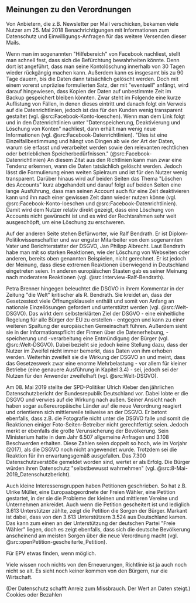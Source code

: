 ## Meinungen zu den Verordnungen

Von Anbietern, die z.B. Newsletter per Mail verschicken, bekamen viele Nutzer am 25. Mai 2018 Benachrichtigungen mit Informationen zum Datenschutz und Einwilligungs-Anfragen für das weitere Versenden dieser Mails.

Wenn man im sogenannten "Hilfebereich" von Facebook nachliest, stellt man schnell fest, dass sich die Befürchtung bewahrheiten könnte. Denn dort ist angeführt, dass man seine Kontolöschung innerhalb von 30 Tagen wieder rückgängig machen kann. Außerdem kann es insgesamt bis zu 90 Tage dauern, bis die Daten dann tatsächlich gelöscht werden. Doch mit einem vorerst unpräzise formulierten Satz, der mit "eventuell" anfängt, wird darauf hingewiesen, dass Kopien der Daten auf unbestimmte Zeit im Backup gespeichert bleiben könnten. Zwar steht im Folgende eine kurze Auflistung von Fällen, in denen dieses eintritt und danach folgt ein Verweis auf die Datenrichtlinien, jedoch ist das für den Kunden wenig transparent gestaltet (vgl. @src:Facebook-Konto-loeschen). Wenn man dem Link folgt und in den Datenrichtlinien unter "Datenspeicherung, Deaktivierung und Löschung von Konten" nachliest, dann erhält man wenig neue Informationen (vgl. @src:Facebook-Datenrichtlinien). "Dies ist eine Einzelfallbestimmung und hängt von Dingen ab wie der Art der Daten, warum sie erfasst und verarbeitet werden sowie den relevanten rechtlichen oder betrieblichen Speicherbedürfnissen." (@src:Facebook-Datenrichtlinien) An diesem Zitat aus den Richtlinien kann man zwar eine Tendenz erkennen, wann die Daten tatsächlich gelöscht werden. Jedoch lässt die Formulierung einen weiten Spielraum und ist für den Nutzer wenig transparent. Darüber hinaus wird auf beiden Seiten das Thema "Löschen des Accounts" kurz abgehandelt und darauf folgt auf beiden Seiten eine lange Ausführung, dass man seinen Account auch für eine Zeit deaktivieren kann und ihn nach einer gewissen Zeit dann wieder nutzen könne (vgl. @src:Facebook-Konto-loeschen und @src:Facebook-Datenrichtlinien). Damit wird dem Nutzer relativ direkt gezeigt, dass eine Löschung von Accounts nicht gewünscht ist und es wird der Rechtsrahmen sehr weit ausgeschöpft, um eine Löschung zu erschweren.

Auf der anderen Seite stehen Befürworter, wie Ralf Bendrath. Er ist Diplom-Politikwissenschaftler und war engster Mitarbeiter von dem sogenannten Vater und Berichterstatter der DSGVO, Jan Philipp Albrecht. Laut Bendrath habe man mit so starken Reaktionen, wie der Löschung von Webseiten oder anderen, bereits oben genannten Beispielen, nicht gerechnet. Er ist jedoch der Meinung, dass diese extremen Reaktionen überwiegend in Deutschland eingetreten seien. In anderen europäischen Staaten gab es seiner Meinung nach moderatere Reaktionen (vgl. @src:Interview-Ralf-Bendrath).

Petra Brenner hingegen beleuchtet die DSGVO in ihrem Kommentar in der Zeitung "die Welt" kritischer als R. Bendrath. Sie kreidet an, dass der Gesetzestext viele Öffnungsklauseln enthält und somit von Anfang an nationale Einzellösungen gefordert und unterstützt werden (vgl. @src:Welt-DSGVO). Das wirkt dem selbsterklärten Ziel der DSGVO - eine einheitliche Regelung für alle Bürger der EU zu erstellen - entgegen und kann zu einer weiteren Spaltung der europäischen Gemeinschaft führen. Außerdem sieht sie in der Informationspflicht der Firmen über die Datenerhebung, -speicherung und -verarbeitung eine Entmündigung der Bürger (vgl. @src:Welt-DSGVO). Dabei bezieht sie jedoch keine Stellung dazu, dass der Nutzer im Zweifel nicht immer bemerkt, dass Daten von ihm erhoben werden. Weiterhin zweifelt sie die Wirkung der DSGVO an und meint, dass das Gesetzeswerk zwar eine enorme Mehrbelastung - vor allem für kleiner Betriebe (eine genauere Ausführung in Kapitel 3.4) - sei, jedoch sei der Nutzen für den Anwender zweifelhaft (vgl. @src:Welt-DSGVO).

Am 08. Mai 2019 stellte der SPD-Politiker Ulrich Kleber den jährlichen Datenschutzbericht der Bundesrepublik Deutschland vor. Dabei lobte er die DSGVO und verwies auf die Wirkung nach außen. Seiner Ansicht nach haben sogar außereuropäische Länder auf die neue Verordnung reagiert und orientieren sich mittlerweile teilweise an der DSGVO. Er betont ebenfalls, dass z.B. die Fotografie nicht unter die DSGVO falle und somit die Reaktionen einiger Foto-Seiten-Betreiber nicht gerechtfertigt seien. Jedoch merkt er ebenfalls die große Verunsicherung der Bevölkerung. Sein Ministerium hatte in dem Jahr 6.507 allgemeine Anfragen und 3.108 Beschwerden erhalten. Diese Zahlen seien doppelt so hoch, wie im Vorjahr (2017), als die DSGVO noch nicht angewendet wurde. Trotzdem sei die Reaktion für ihn erwartungsgemäß ausgefallen. Das 7.300 Datenschutzverstöße gemeldet worden sind, wertet er als Erfolg. Die Bürger würden ihren Datenschutz "selbstbewusst wahrnehmen" (vgl. @src:8-Mai-2019_Datenschutzbericht).

Auch kleine Interessensgruppen haben Petitionen geschrieben. So hat z.B. Ulrike Müller, eine Europaabgeordnete der Freien Wähler, eine Petition gestartet, in der sie die Probleme der kleinen und mittleren Vereine und Unternehmen ankreidet. Auch wenn die Petition gescheitert ist und lediglich 3.613 Unterstützer zählte, zeigt die Petition die Sorgen der Bürger. Markant ist dabei, dass von den 3.613 Unterstützern 3.524 aus Deutschland kamen. Das kann zum einen an der Unterstützung der deutschen Partei "Freie Wähler" liegen, doch es zeigt ebenfalls, dass sich die deutsche Bevölkerung anscheinend am meisten Sorgen über die neue Verordnung macht (vgl. @src:openPetition-gescheiterte_Petition).

Für EPV etwas finden, wenn möglich.

Viele wissen noch nichts von den Erneuerungen, Richtlinie ist ja auch noch nicht so alt. Es sieht noch keiner kommen von den Bürgern, nur die Wirtschaft.

(Der Datenschutz schafft Anreiz zum Missbrauch. Der Wert an Daten steigt.) Cookies oder Bezahlen
